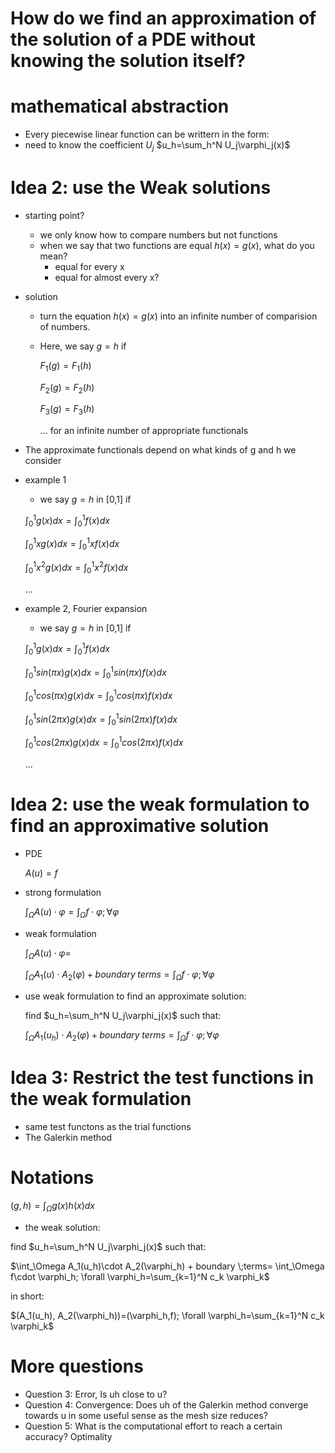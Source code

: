# How do we find an approximation of the solution of a PDE without knowing the solution itself?

# mathematical abstraction

- Every piecewise linear function can be writtern in the form:
- need to know the coefficient $U_j$
$u_h=\sum_h^N U_j\varphi_j(x)$

# Idea 2: use the Weak solutions

- starting point?
  - we only know how to compare numbers but not functions
  - when we say that two functions are equal $h(x)=g(x)$, what do you mean?
    - equal for every x
    - equal for almost every x?

- solution
  - turn the equation $h(x)=g(x)$ into an infinite number of comparision of numbers.
  - Here, we say $g=h$ if 

    $F_1(g)=F_1(h)$

    $F_2(g)=F_2(h)$

    $F_3(g)=F_3(h)$

    $...$
 for an infinite number of appropriate functionals
 - The approximate functionals depend on what kinds of g and h we consider 
 - example 1
   - we say $g=h$  in [0,1] if

    $\int_0^1g(x)dx = \int_0^1f(x)dx$

    $\int_0^1xg(x)dx = \int_0^1xf(x)dx$

    $\int_0^1x^2g(x)dx = \int_0^1x^2f(x)dx$

    $...$

- example 2, Fourier expansion
   - we say $g=h$  in [0,1] if

    $\int_0^1g(x)dx = \int_0^1f(x)dx$

    $\int_0^1sin(\pi x)g(x)dx = \int_0^1sin(\pi x)f(x)dx$

    $\int_0^1cos(\pi x)g(x)dx = \int_0^1cos(\pi x)f(x)dx$

    $\int_0^1sin(2\pi x)g(x)dx = \int_0^1sin(2\pi x)f(x)dx$

    $\int_0^1cos(2\pi x)g(x)dx = \int_0^1cos(2\pi x)f(x)dx$
    

    $...$

# Idea 2: use the weak formulation to find an approximative solution

  -  PDE 

        $A(u)=f$
  
  - strong formulation
    
    $\int_\Omega A(u)\cdot \varphi = \int_\Omega f\cdot \varphi; \forall \varphi$

  - weak formulation
  
    $\int_\Omega A(u)\cdot \varphi =$

    $\int_\Omega A_1(u)\cdot A_2(\varphi) + boundary \;terms= \int_\Omega f\cdot \varphi; \forall \varphi$

  - use weak formulation to find an approximate solution:
    
    find $u_h=\sum_h^N U_j\varphi_j(x)$ such that:

    $\int_\Omega A_1(u_h)\cdot A_2(\varphi) + boundary \;terms= \int_\Omega f\cdot \varphi; \forall \varphi$

# Idea 3: Restrict the test functions in the weak formulation
- same test functons as the trial functions
- The Galerkin method

# Notations

$(g,h)=\int_\Omega g(x) h(x) dx$

- the weak solution:

find $u_h=\sum_h^N U_j\varphi_j(x)$ such that:

$\int_\Omega A_1(u_h)\cdot A_2(\varphi_h) + boundary \;terms= \int_\Omega f\cdot \varphi_h; \forall \varphi_h=\sum_{k=1}^N c_k \varphi_k$

in short:

$(A_1(u_h), A_2(\varphi_h))=(\varphi_h,f); \forall \varphi_h=\sum_{k=1}^N c_k \varphi_k$

# More questions

- Question 3: Error, Is uh close to u? 
- Question 4: Convergence: Does uh of the Galerkin method converge towards u in some useful sense as the mesh size reduces?
- Question 5: What is the computational effort to reach a certain accuracy? Optimality